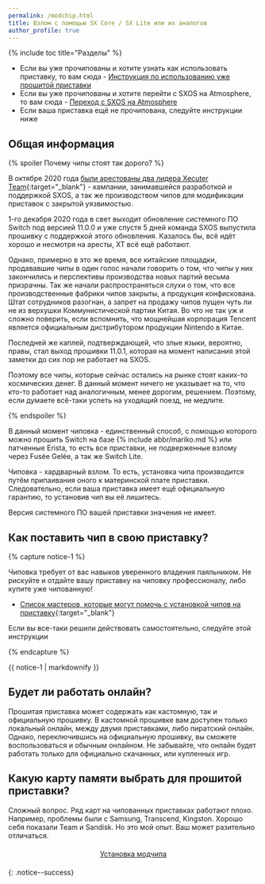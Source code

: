```yaml
---
permalink: /modchip.html
title: Взлом с помощью SX Core / SX Lite или их аналогов
author_profile: true
---
```

{% include toc title="Разделы" %}

* Если вы уже прочипованы и хотите узнать как использовать приставку, то вам сюда - [Инструкция по использованию уже прошитой приставки](usage)
* Если вы уже прочипованы и хотите перейти с SXOS на Atmosphere, то вам сюда - [Переход с SXOS на Atmosphere](migrate)
* Если ваша приставка ещё не прочипована, следуйте инструкции ниже

## Общая информация

{% spoiler Почему чипы стоят так дорого? %}

В октябре 2020 года [были арестованы два лидера Xecuter Team](https://www.theverge.com/2020/10/2/21499297/team-xecuter-selling-nintendo-hacks-arrested-charged-fraud){:target="_blank"} - кампании, занимавшейся разработкой и поддержкой SXOS, а так же производством чипов для модификации приставок с закрытой уязвимостью. 

1-го декабря 2020 года в свет выходит обновление системного ПО Switch под версией 11.0.0 и уже спустя 5 дней команда SXOS выпустила прошивку с поддержкой этого обновления. Казалось бы, всё идёт хорошо и несмотря на аресты, XT всё ещё работают. 

Однако, примерно в это же время, все китайские площадки, продававшие чипы в один голос начали говорить о том, что чипы у них закончились и перспективы производства новых партий весьма призрачны. Так же начали распространяться слухи о том, что все производственные фабрики чипов закрыты, а продукция конфискована. Штат сотрудников разогнан, а запрет на продажу чипов пущен чуть ли не из верхушки Коммунистической партии Китая. Во что не так уж и сложно поверить, если вспомнить, что мощнейшая корпорация Tencent является официальным дистрибутором продукции Nintendo в Китае. 

Последней же каплей, подтверждающей, что злые языки, вероятно, правы, стал выход прошивки 11.0.1, которая на момент написания этой заметки до сих пор не работает на SXOS. 

Поэтому все чипы, которые сейчас остались на рынке стоят каких-то космических денег. В данный момент ничего не указывает на то, что кто-то работает над аналогичным, менее дорогим, решением. Поэтому, если думаете всё-таки успеть на уходящий поезд, не медлите. 

{% endspoiler %}

В данный момент чиповка - единственный способ, с помощью которого можно прошить Switch на базе {% include abbr/mariko.md %} или патченные Erista, то есть все приставки, не подверженные взлому через Fusée Gelée, а так же Switch Lite.

Чиповка - хардварный взлом. То есть, установка чипа производится путём припаивания оного к материнской плате приставки. Следовательно, если ваша приставка имеет ещё официальную гарантию, то установив чип вы её лишитесь. 

Версия системного ПО вашей приставки значения не имеет. 

## Как поставить чип в свою приставку?

{% capture notice-1 %}

Чиповка требует от вас навыков уверенного владения паяльником. Не рискуйте и отдайте вашу приставку на чиповку профессионалу, либо купите уже чипованную!

* [Список мастеров, которые могут помочь с установкой чипов на приставку](https://docs.google.com/document/d/1CDo48LguVDxGO_IAnmeX0V2wnQ5aLG-6Me2JBp2FHvA/edit){:target="_blank"}

Если вы все-таки решили действовать самостоятельно, следуйте этой инструкции

{% endcapture %}
<div class="notice--warning">{{ notice-1 | markdownify }}</div>

## Будет ли работать онлайн? 

Прошитая приставка может содержать как кастомную, так и официальную прошивку. В кастомной прошивке вам доступен только локальный онлайн, между двумя приставками, либо пиратский онлайн. Однако, переключившись на официальную прошивку, вы сможете воспользоваться и обычным онлайном. Не забывайте, что онлайн будет работать только для официально скачанных, или купленных игр. 

## Какую карту памяти выбрать для прошитой приставки? 

Сложный вопрос. Ряд карт на чипованных приставках работают плохо. Например, проблемы были с Samsung, Transcend, Kingston. Хорошо себя показали Team и Sandisk. Но это мой опыт. Ваш может разительно отличаться.

<center><a href="preparation-modchip" style="margin:20px auto; text-align:center; display:block; min-width:330px;" class="btn btn--short">Установка модчипа</a></center>
{: .notice--success}
